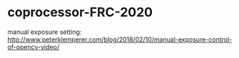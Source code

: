 # coprocessor-FRC-2020

manual exposure setting:
http://www.peterklemperer.com/blog/2018/02/10/manual-exposure-control-of-opencv-video/